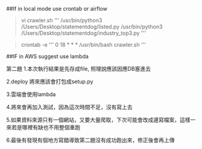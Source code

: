 ##If in local mode
use crontab or airflow

> vi crawler.sh
'''
/usr/bin/python3 /Users/Desktop/statementdog/listed.py
/usr/bin/python3 /Users/Desktop/statementdog/industry_top3.py
'''

> crontab -e
'''
0 18 * * * /usr/bin/bash crawler.sh
'''

##IF in AWS
suggest use lambda


第二題
1.本次執行結果是先存成file, 照理說應該因應DB塞進去

2.deploy 將來應該會打包成setup.py

3.雲端會使用lambda

4.將來會再加入測試，因為這次時間不足，沒有寫上去

5.如果資料來源只有一個網站，又要大量爬取，下次可能會改成邊寫檔案，這樣一來若是哪裡有缺也不用整個重跑

6.最後有發現有個地方寫錯導致第二題沒有成功跑出來，修正後會再上傳

